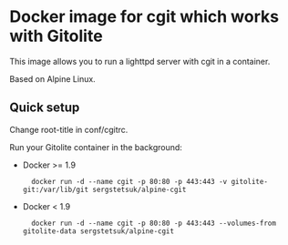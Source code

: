 # Docker image for cgit which works with Gitolite

This image allows you to run a lighttpd server with cgit in a container.

Based on Alpine Linux.

## Quick setup

Change root-title in conf/cgitrc.

Run your Gitolite container in the background:

* Docker >= 1.9

        docker run -d --name cgit -p 80:80 -p 443:443 -v gitolite-git:/var/lib/git sergstetsuk/alpine-cgit

* Docker < 1.9

        docker run -d --name cgit -p 80:80 -p 443:443 --volumes-from gitolite-data sergstetsuk/alpine-cgit

